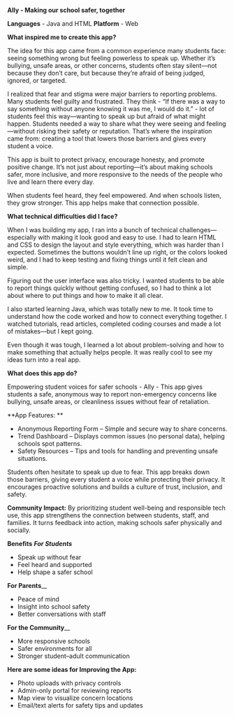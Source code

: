 **Ally - Making our school safer, together**

**Languages** - Java and HTML
**Platform** - Web

**What inspired me to create this app?**

The idea for this app came from a common experience many students face: seeing something wrong but feeling powerless to speak up. Whether it’s bullying, unsafe areas, or other concerns, students often stay silent—not because they don’t care, but because they’re afraid of being judged, ignored, or targeted.

I realized that fear and stigma were major barriers to reporting problems. Many students feel guilty and frustrated. They think - “If there was a way to say something without anyone knowing it was me, I would do it.” -  lot of students feel this way—wanting to speak up but afraid of what might happen. Students needed a way to share what they were seeing and feeling—without risking their safety or reputation. That’s where the inspiration came from: creating a tool that lowers those barriers and gives every student a voice. 

This app is built to protect privacy, encourage honesty, and promote positive change. It’s not just about reporting—it’s about making schools safer, more inclusive, and more responsive to the needs of the people who live and learn there every day.

When students feel heard, they feel empowered. And when schools listen, they grow stronger. This app helps make that connection possible.

**What technical difficulties did I face?**

When I was building my app, I ran into a bunch of technical challenges—especially with making it look good and easy to use. I had to learn HTML and CSS to design the layout and style everything, which was harder than I expected. Sometimes the buttons wouldn’t line up right, or the colors looked weird, and I had to keep testing and fixing things until it felt clean and simple.

Figuring out the user interface was also tricky. I wanted students to be able to report things quickly without getting confused, so I had to think a lot about where to put things and how to make it all clear.

I also started learning Java, which was totally new to me. It took time to understand how the code worked and how to connect everything together. I watched tutorials, read articles, completed coding courses and made a lot of mistakes—but I kept going.

Even though it was tough, I learned a lot about problem-solving and how to make something that actually helps people. It was really cool to see my ideas turn into a real app.

**What does this app do?**

Empowering student voices for safer schools - Ally - This app gives students a safe, anonymous way to report non-emergency concerns like bullying, unsafe areas, or cleanliness issues without fear of retaliation. 

**App Features: **
- Anonymous Reporting Form – Simple and secure way to share concerns.
- Trend Dashboard – Displays common issues (no personal data), helping schools spot patterns.
- Safety Resources – Tips and tools for handling and preventing unsafe situations.

Students often hesitate to speak up due to fear. This app breaks down those barriers, giving every student a voice while protecting their privacy. It encourages proactive solutions and builds a culture of trust, inclusion, and safety.

**Community Impact:** By prioritizing student well-being and responsible tech use, this app strengthens the connection between students, staff, and families. It turns feedback into action, making schools safer physically and socially.

**Benefits**
_**For Students**_
- Speak up without fear
- Feel heard and supported
- Help shape a safer school

**For Parents**__
- Peace of mind
- Insight into school safety
- Better conversations with staff

**For the Community**__
- More responsive schools
- Safer environments for all
- Stronger student–adult communication

**Here are some ideas for Improving the App:**

- Photo uploads with privacy controls
- Admin-only portal for reviewing reports
- Map view to visualize concern locations
- Email/text alerts for safety tips and updates

